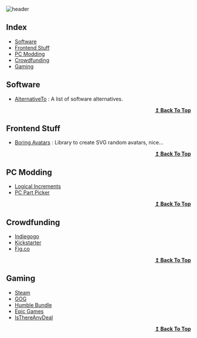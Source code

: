 ![header](https://capsule-render.vercel.app/api?type=waving&color=53C4CC&height=300&section=header&text=take🎮a🎮break&fontColor=EEEEEE&fontSize=75&animation=fadeIn&fontAlignY=38&desc=an+higgledy-piggledy+list+of+memorable+things&descAlignY=51&descAlign=62)

## Index
<ul>
<li><a href="#software">Software</a></li>
<li><a href="#frontend-stuff">Frontend Stuff</a></li>
<li><a href="#pc-modding">PC Modding</a></li>
<li><a href="#crowdfunding">Crowdfunding</a></li>
<li><a href="#gaming">Gaming</a></li>
</ul>


## Software
- [AlternativeTo](https://alternativeto.net) : A list of software alternatives.

<div align="right">
  <b><a href="#index">↥ Back To Top</a></b>
</div>


## Frontend Stuff
- [Boring Avatars](https://boringavatars.com/) : Library to create SVG random avatars, nice...

<div align="right">
  <b><a href="#index">↥ Back To Top</a></b>
</div>


## PC Modding
- [Logical Increments](https://www.logicalincrements.com/)
- [PC Part Picker](https://pcpartpicker.com/)

<div align="right">
  <b><a href="#index">↥ Back To Top</a></b>
</div>


## Crowdfunding
- [Indiegogo](https://www.indiegogo.com/)
- [Kickstarter](https://www.kickstarter.com/)
- [Fig.co](https://www.fig.co/)

<div align="right">
  <b><a href="#index">↥ Back To Top</a></b>
</div>


## Gaming
- [Steam](https://store.steampowered.com/)
- [GOG](https://www.gog.com/)
- [Humble Bundle](https://www.humblebundle.com/)
- [Epic Games](https://www.epicgames.com/)
- [IsThereAnyDeal](https://isthereanydeal.com/)

<div align="right">
  <b><a href="#index">↥ Back To Top</a></b>
</div>
